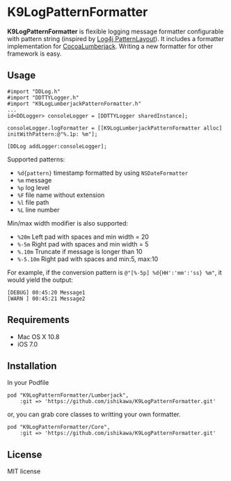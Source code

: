 # K9LogPatternFormatter

**K9LogPatternFormatter** is flexible logging message formatter configurable with pattern string (inspired by [Log4j PatternLayout](http://logging.apache.org/log4j/2.x/manual/layouts.html#PatternLayout)). It includes a formatter implementation for [CocoaLumberjack](https://github.com/CocoaLumberjack/CocoaLumberjack). Writing a new formatter for other framework is easy.

## Usage

```objc
#import "DDLog.h"
#import "DDTTYLogger.h"
#import "K9LogLumberjackPatternFormatter.h"
...
id<DDLogger> consoleLogger = [DDTTYLogger sharedInstance];

consoleLogger.logFormatter = [[K9LogLumberjackPatternFormatter alloc] initWithPattern:@"%.1p: %m"];

[DDLog addLogger:consoleLogger];
```

Supported patterns:

* `%d{pattern}` timestamp formatted by using `NSDateFormatter`
* `%m` message
* `%p` log level
* `%F` file name without extension
* `%l` file path
* `%L` line number

Min/max width modifier is also supported:

* `%20m` Left pad with spaces and min width = 20
* `%-5m` Right pad with spaces and min width = 5
* `%.10m` Truncate if message is longer than 10
* `%-5.10m` Right pad with spaces and min:5, max:10

For example, if the conversion pattern is `@"[%-5p] %d{HH':'mm':'ss} %m"`,  it would yield the output:

```
[DEBUG] 00:45:20 Message1
[WARN ] 00:45:21 Message2
```

## Requirements

- Mac OS X 10.8
- iOS 7.0

## Installation

In your Podfile

    pod "K9LogPatternFormatter/Lumberjack",
        :git => 'https://github.com/ishikawa/K9LogPatternFormatter.git'

or, you can grab core classes to writting your own formatter.

    pod "K9LogPatternFormatter/Core",
        :git => 'https://github.com/ishikawa/K9LogPatternFormatter.git'

## License

MIT license

